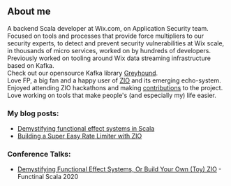 ## About me
A backend Scala developer at Wix.com, on Application Security team.
Focused on tools and processes that provide force multipliers to our security experts, to detect and prevent security vulnerabilities at Wix scale, in thousands of micro services, worked on by hundreds of developers.
Previously worked on tooling around Wix data streaming infrastructure based on Kafka.\
Check out our opensource Kafka library [Greyhound](https://github.com/wix/greyhound).\
Love FP, a big fan and a happy user of [ZIO](https://zio.dev) and its emerging echo-system. Enjoyed attending ZIO hackathons and making [contributions](https://github.com/zio/zio/pulls?q=is%3Apr+author%3Adkarlinsky+is%3Amerged) to the project.\
Love working on tools that make people's (and especially my) life easier.


### My blog posts:

* [Demystifying functional effect systems in Scala](https://medium.com/wix-engineering/demystifying-functional-effect-systems-in-scala-14419039a423)
* [Building a Super Easy Rate Limiter with ZIO](https://medium.com/wix-engineering/building-a-super-easy-rate-limiter-with-zio-88f1ccb49776)

### Conference Talks:
* [Demystifying Functional Effect Systems, Or Build Your Own (Toy) ZIO](https://www.youtube.com/watch?v=Q4OCmKRPUf8) - Functinal Scala 2020
